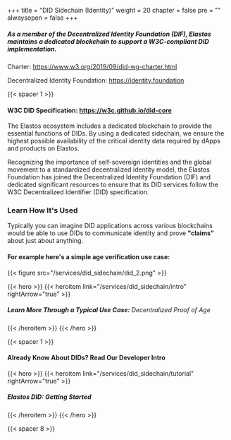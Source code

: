 

+++
title = "DID Sidechain (Identity)"
weight = 20
chapter = false
pre = ""
alwaysopen = false
+++

##### As a member of the Decentralized Identity Foundation (DIF), Elastos maintains a dedicated blockchain to support a W3C-compliant DID implementation.

Charter: https://www.w3.org/2019/09/did-wg-charter.html

Decentralized Identity Foundation: https://identity.foundation

{{< spacer 1 >}}

#### W3C DID Specification: <b><a href="https://w3c.github.io/did-core" target="_blank" onclick="event.stopPropagation();">https://w3c.github.io/did-core</a></b>

The Elastos ecosystem includes a dedicated blockchain to provide the essential functions of DIDs. By using a dedicated 
sidechain, we ensure the highest possible availability of the critical identity data required by dApps and products on Elastos.

Recognizing the importance of self-sovereign identities and the global movement to a standardized decentralized identity 
model, the Elastos Foundation has joined the Decentralized Identity Foundation (DIF) and dedicated significant resources 
to ensure that its DID services follow the W3C Decentralized Identifier (DID) specification.

### Learn How It's Used

Typically you can imagine DID applications across various blockchains would be able to use DIDs to communicate identity
and prove **"claims"** about just about anything. 

#### For example here's a simple age verification use case: 

{{< figure src="/services/did_sidechain/did_2.png" >}}

{{< hero >}}
    {{< heroitem link="/services/did_sidechain/intro" rightArrow="true" >}}
        <h5>Learn More Through a Typical Use Case: <span style="font-weight: 400;">Decentralized Proof of Age</span></h5>
    {{< /heroitem >}}
{{< /hero >}}

{{< spacer 1 >}}

#### Already Know About DIDs? Read Our Developer Intro

{{< hero >}}
    {{< heroitem link="/services/did_sidechain/tutorial" rightArrow="true" >}}
        <h5>Elastos DID: Getting Started</h5>
    {{< /heroitem >}}
{{< /hero >}}

{{< spacer 8 >}}
